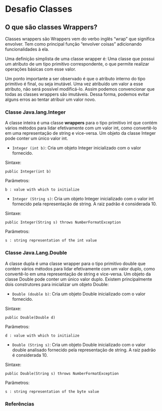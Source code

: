 # Desafio Classes

## O que são classes Wrappers?
<p>Classes wrappers são 
Wrappers vem do verbo inglês “wrap” que significa envolver. Tem como principal função “envolver coisas” adicionando funcionalidades à ela.</p>

<p>Uma definição simplista de uma classe wrapper é:
Uma classe que possui um atributo de um tipo primitivo correspondente, o que permite realizar operações básicas com esse valor.</p>

<p>Um ponto importante a ser observado é que o atributo interno do tipo primitivo é final, ou seja imutável. Uma vez atribuído um valor a esse atributo, não será possível modificá-lo. Assim podemos convencionar que todas as classes wrappers são imutáveis. Dessa forma, podemos evitar alguns erros ao tentar atribuir um valor novo.
</p>

### Classe Java.lang.Integer
A classe inteira é uma classe **wrappers** para o tipo primitivo int que contém vários métodos para lidar efetivamente com um valor int, como convertê-lo em uma representação de string e vice-versa. Um objeto da classe Integer pode conter um único valor int.



- `Integer (int b)`: Cria um objeto Integer inicializado com o valor fornecido.
<p>Sintaxe:</p>

```
public Integer(int b)
```
Parâmetros:

```
b : value with which to initialize
```

- `Integer (String s)`: Cria um objeto Integer inicializado com o valor int fornecido pela representação de string. A raiz padrão é considerada 10.

Sintaxe: 
```
public Integer(String s) throws NumberFormatException
```
Parâmetros:
```
s : string representation of the int value 
```

### Classe Java.Lang.Double 

A classe dupla é uma classe wrapper para o tipo primitivo double que contém vários métodos para lidar efetivamente com um valor duplo, como convertê-lo em uma representação de string e vice-versa. Um objeto da classe Double pode conter um único valor duplo. Existem principalmente dois construtores para inicializar um objeto Double:

- `Double (double b)`: Cria um objeto Double inicializado com o valor fornecido. 

Sintaxe:
```
public Double(Double d)
````
Parâmetros: 

```
d : value with which to initialize
```
- `Double (String s)`: Cria um objeto Double inicializado com o valor double analisado fornecido pela representação de string. A raiz padrão é considerada 10. 

Sintaxe:

```
public Double(String s) throws NumberFormatException
```
Parâmetros:

```
s : string representation of the byte value 
```

### Referências
